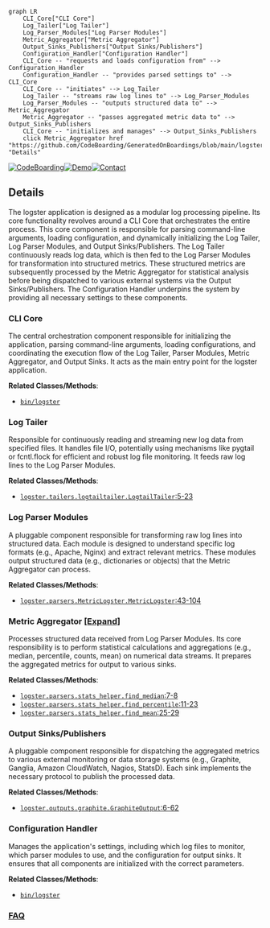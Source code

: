 ```mermaid
graph LR
    CLI_Core["CLI Core"]
    Log_Tailer["Log Tailer"]
    Log_Parser_Modules["Log Parser Modules"]
    Metric_Aggregator["Metric Aggregator"]
    Output_Sinks_Publishers["Output Sinks/Publishers"]
    Configuration_Handler["Configuration Handler"]
    CLI_Core -- "requests and loads configuration from" --> Configuration_Handler
    Configuration_Handler -- "provides parsed settings to" --> CLI_Core
    CLI_Core -- "initiates" --> Log_Tailer
    Log_Tailer -- "streams raw log lines to" --> Log_Parser_Modules
    Log_Parser_Modules -- "outputs structured data to" --> Metric_Aggregator
    Metric_Aggregator -- "passes aggregated metric data to" --> Output_Sinks_Publishers
    CLI_Core -- "initializes and manages" --> Output_Sinks_Publishers
    click Metric_Aggregator href "https://github.com/CodeBoarding/GeneratedOnBoardings/blob/main/logster/Metric_Aggregator.md" "Details"
```

[![CodeBoarding](https://img.shields.io/badge/Generated%20by-CodeBoarding-9cf?style=flat-square)](https://github.com/CodeBoarding/GeneratedOnBoardings)[![Demo](https://img.shields.io/badge/Try%20our-Demo-blue?style=flat-square)](https://www.codeboarding.org/demo)[![Contact](https://img.shields.io/badge/Contact%20us%20-%20contact@codeboarding.org-lightgrey?style=flat-square)](mailto:contact@codeboarding.org)

## Details

The logster application is designed as a modular log processing pipeline. Its core functionality revolves around a CLI Core that orchestrates the entire process. This core component is responsible for parsing command-line arguments, loading configuration, and dynamically initializing the Log Tailer, Log Parser Modules, and Output Sinks/Publishers. The Log Tailer continuously reads log data, which is then fed to the Log Parser Modules for transformation into structured metrics. These structured metrics are subsequently processed by the Metric Aggregator for statistical analysis before being dispatched to various external systems via the Output Sinks/Publishers. The Configuration Handler underpins the system by providing all necessary settings to these components.

### CLI Core
The central orchestration component responsible for initializing the application, parsing command-line arguments, loading configurations, and coordinating the execution flow of the Log Tailer, Parser Modules, Metric Aggregator, and Output Sinks. It acts as the main entry point for the logster application.


**Related Classes/Methods**:

- <a href="https://github.com/etsy/logster/blob/master/bin/logster" target="_blank" rel="noopener noreferrer">`bin/logster`</a>


### Log Tailer
Responsible for continuously reading and streaming new log data from specified files. It handles file I/O, potentially using mechanisms like pygtail or fcntl.flock for efficient and robust log file monitoring. It feeds raw log lines to the Log Parser Modules.


**Related Classes/Methods**:

- <a href="https://github.com/etsy/logster/blob/master/logster/tailers/logtailtailer.py#L5-L23" target="_blank" rel="noopener noreferrer">`logster.tailers.logtailtailer.LogtailTailer`:5-23</a>


### Log Parser Modules
A pluggable component responsible for transforming raw log lines into structured data. Each module is designed to understand specific log formats (e.g., Apache, Nginx) and extract relevant metrics. These modules output structured data (e.g., dictionaries or objects) that the Metric Aggregator can process.


**Related Classes/Methods**:

- <a href="https://github.com/etsy/logster/blob/master/logster/parsers/MetricLogster.py#L43-L104" target="_blank" rel="noopener noreferrer">`logster.parsers.MetricLogster.MetricLogster`:43-104</a>


### Metric Aggregator [[Expand]](./Metric_Aggregator.md)
Processes structured data received from Log Parser Modules. Its core responsibility is to perform statistical calculations and aggregations (e.g., median, percentile, counts, mean) on numerical data streams. It prepares the aggregated metrics for output to various sinks.


**Related Classes/Methods**:

- <a href="https://github.com/etsy/logster/blob/master/logster/parsers/stats_helper.py#L7-L8" target="_blank" rel="noopener noreferrer">`logster.parsers.stats_helper.find_median`:7-8</a>
- <a href="https://github.com/etsy/logster/blob/master/logster/parsers/stats_helper.py#L11-L23" target="_blank" rel="noopener noreferrer">`logster.parsers.stats_helper.find_percentile`:11-23</a>
- <a href="https://github.com/etsy/logster/blob/master/logster/parsers/stats_helper.py#L25-L29" target="_blank" rel="noopener noreferrer">`logster.parsers.stats_helper.find_mean`:25-29</a>


### Output Sinks/Publishers
A pluggable component responsible for dispatching the aggregated metrics to various external monitoring or data storage systems (e.g., Graphite, Ganglia, Amazon CloudWatch, Nagios, StatsD). Each sink implements the necessary protocol to publish the processed data.


**Related Classes/Methods**:

- <a href="https://github.com/etsy/logster/blob/master/logster/outputs/graphite.py#L6-L62" target="_blank" rel="noopener noreferrer">`logster.outputs.graphite.GraphiteOutput`:6-62</a>


### Configuration Handler
Manages the application's settings, including which log files to monitor, which parser modules to use, and the configuration for output sinks. It ensures that all components are initialized with the correct parameters.


**Related Classes/Methods**:

- <a href="https://github.com/etsy/logster/blob/master/bin/logster" target="_blank" rel="noopener noreferrer">`bin/logster`</a>




### [FAQ](https://github.com/CodeBoarding/GeneratedOnBoardings/tree/main?tab=readme-ov-file#faq)
